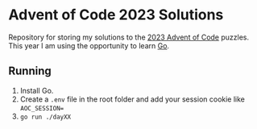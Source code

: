 # Advent of Code 2023 Solutions

Repository for storing my solutions to the [2023 Advent of Code](https://adventofcode.com/2023) puzzles. This year I am using the opportunity to learn [Go](https://go.dev/).

## Running

1. Install Go.
2. Create a `.env` file in the root folder and add your session cookie like `AOC_SESSION=`
3. `go run ./dayXX`
